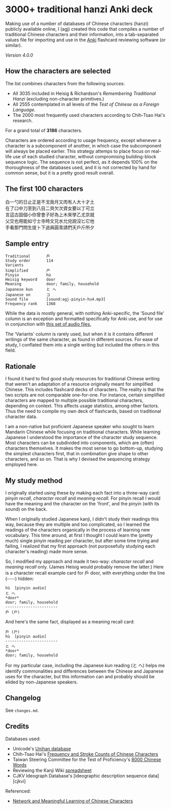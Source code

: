
3000+ traditional hanzi Anki deck
=================================

Making use of a number of databases of Chinese characters (hanzi) publicly available online, I (agj) created this code that compiles a number of traditional Chinese characters and their information, into a tab-separated values file for importing and use in the [Anki][anki] flashcard reviewing software (or similar).

_Version 4.0.0_


## How the characters are selected

The list combines characters from the following sources:

- All 3035 included in Heisig & Richardson's _Remembering Traditional Hanzi_ (excluding non-character primitives.)
- All 2555 contemplated in all levels of the _Test of Chinese as a Foreign Language._
- The 2000 most frequently used characters according to Chih-Tsao Hai's research.

For a grand total of **3186** characters.

Characters are ordered according to usage frequency, except whenever a character is a subcomponent of another, in which case the subcomponent will always be placed earlier. This strategy attemps to place focus on real-life use of each studied character, without compromising building-block sequence logic. The sequence is not perfect, as it depends 100% on the thoroughness of the databases used, and it is not corrected by hand for common sense, but it is a pretty good result overall.


## The first 100 characters

白一勺的日止正是不戈我月又肉有人大十才土  
在了口中刀至到八目二貝欠次資女要以丁可立  
言這古固個小你曾會子好為上木來學乙尤京就  
父交也用能如寸士寺時文兄水允兌說沒匕它他  
手看那門問生提卜下過員圓青請們天戶斤所夕


## Sample entry

```
Traditional       戶
Study order       114
Variants          
Simplified        户
Pinyin            hù
Heisig keyword    door
Meaning           door; family, household
Japanese kun      と へ
Japanese on       コ
Sound file        [sound:agj-pinyin-hu4.mp3]
Frequency rank    1368
```

While the data is mostly general, with nothing Anki-specific, the 'Sound file' column is an exception and formatted specifically for Anki use, and for use in conjunction with [this set of audio files.][pinyin-audio]

The 'Variants' column is rarely used, but when it is it contains different writings of the same character, as found in different sources. For ease of study, I conflated them into a single writing but included the others in this field.


## Rationale

I found it hard to find good study resources for traditional Chinese writing that weren't an adaptation of a resource originally meant for simplified Chinese. This includes flashcard decks of characters. The reality is that the two scripts are not comparable one-for-one. For instance, certain simplified characters are mapped to multiple possible traditional characters, depending on context. This affects usage statistics, among other factors. Thus the need to compile my own deck of flashcards, based on traditional character data.

I am a non-native but proficient Japanese speaker who sought to learn Mandarin Chinese while focusing on traditional characters. While learning Japanese I understood the importance of the character study sequence. Most characters can be subdivided into components, which are (often) characters themselves. It makes the most sense to go bottom-up, studying the simplest characters first, that in combination give shape to other characters, and so on. That is why I devised the sequencing strategy employed here.


## My study method

I originally started using these by making each fact into a three-way card: _pinyin recall,_ _character recall_ and _meaning recall._ For pinyin recall I would have the meaning and the character on the 'front', and the pinyin (with its sound) on the back.

When I originally studied Japanese kanji, I didn't study their readings this way, because they are multiple and too complicated, so I learned the readings of the characters organically in the process of learning new vocabulary. This time around, at first I thought I could learn the (pretty much) single pinyin reading per character, but after some time trying and failing, I realized that my first approach (not purposefully studying each character's reading) made more sense.

So, I modified my approach and made it two-way: _character recall_ and _meaning recall_ only. (James Heisig would probably remove the latter.) Here is a character recall example card for 戶 door, with everything under the line (----) hidden:

```
hù  [pinyin audio]
と へ
*door*
door; family, household
-----------------------
戶 (户)
```

And here's the same fact, displayed as a meaning recall card:

```
戶 (户)
hù  [pinyin audio]
-----------------------
と へ
*door*
door; family, household
```

For my particular case, including the Japanese _kun_ reading (と へ) helps me identify commonalities and differences between the Chinese and Japanese uses for the character, but this information can and probably should be elided by non-Japanese speakers.


## Changelog

See `changes.md`.


## Credits

Databases used:

- Unicode's [Unihan database][unihan]
- Chih-Tsao Hai's [Frequency and Stroke Counts of Chinese Characters][charfreq]
- Taiwan Steering Committee for the Test of Proficiency's [8000 Chinese Words][top]
- Reviewing the Kanji Wiki [spreadsheet][heisig]
- CJKV Ideograph Database's [ideographic description sequence data][cjkvi]

Referenced:

- [Network and Meaningful Learning of Chinese Characters][learnm]

[unihan]: https://www.unicode.org/charts/unihan.html
[charfreq]: http://technology.chtsai.org/charfreq/
[learnm]: http://learnm.org/
[top]: http://www.sc-top.org.tw/english/download.php
[heisig]: http://rtkwiki.koohii.com/wiki/Remembering_Simplified_Hanzi,_Traditional_Hanzi_and_Kanji_spreadsheet

[anki]: https://ankisrs.net/
[pinyin-audio]: https://github.com/agj/mp3-chinese-pinyin-sound
